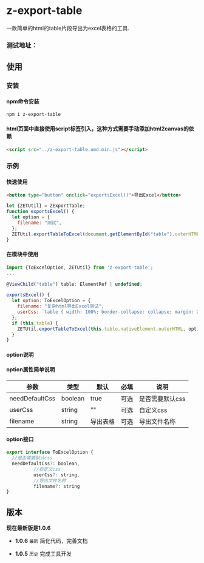 # z-export-table

一款简单的html的table片段导出为excel表格的工具.

### 测试地址：

## 使用

### **安装**

#### **npm命令安装**

```shell
npm i z-export-table
```

#### **html页面中直接使用script标签引入，这种方式需要手动添加html2canvas的依赖**

```html
<script src="../z-export-table.umd.min.js"></script>
```


### **示例**

#### **快速使用**

```html
<button type="button" onclick="exportsExcel()">导出Excel</button>
```
```javascript
let {ZETUtil} = ZExportTable;
function exportsExcel() {
  let option = {
    filename: "测试",
  };
  ZETUtil.exportTableToExcel(document.getElementById("table").outerHTML, option);
}
```


#### **在模块中使用**

```javascript
import {ToExcelOption, ZETUtil} from 'z-export-table';
...

@ViewChild("table") table: ElementRef | undefined;

exportsExcel() {
  let option: ToExcelOption = {
    filename: "复杂html导出Excel测试",
    userCss: `table { width: 100%; border-collapse: collapse; margin: 20px 0;}`
  };
  if (this.table) {
    ZETUtil.exportTableToExcel(this.table.nativeElement.outerHTML, option);
  }
}

```

#### **option说明**

#### option属性简单说明
| 参数     | 类型 | 默认                                        | 必填 | 说明                                      |
|--------|---|-------------------------------------------|----|-----------------------------------------|
| needDefaultCss | boolean  | true                                      | 可选 | 是否需要默认css |
| userCss | string | ""                                | 可选 | 自定义css         |
| filename  | string | 导出表格                            | 可选 | 导出文件名称        |

#### option接口
```javascript
export interface ToExcelOption {
  //是否需要默认css
  needDefaultCss?: boolean,
          //自定义css
          userCss?: string,
          //导出文件名称
          filename?: string
}
```
## 版本
**现在最新版是1.0.6**

- **1.0.6** `最新`
  简化代码，完善文档

- **1.0.5** `历史`
  完成工具开发
